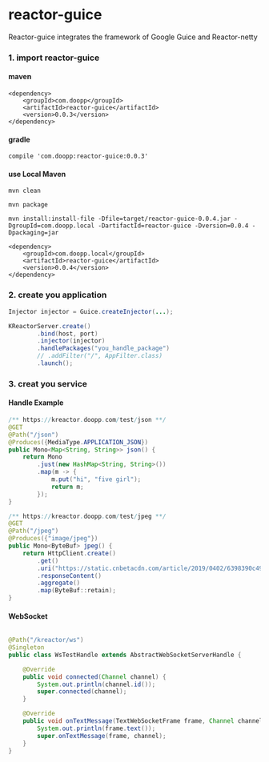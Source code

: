 # reactor-guice

Reactor-guice integrates the framework of Google Guice and Reactor-netty


### 1. import reactor-guice

#### maven
```
<dependency>
    <groupId>com.doopp</groupId>
    <artifactId>reactor-guice</artifactId>
    <version>0.0.3</version>
</dependency>
```

#### gradle
```
compile 'com.doopp:reactor-guice:0.0.3'
```

#### use Local Maven 
```
mvn clean

mvn package

mvn install:install-file -Dfile=target/reactor-guice-0.0.4.jar -DgroupId=com.doopp.local -DartifactId=reactor-guice -Dversion=0.0.4 -Dpackaging=jar

<dependency>
    <groupId>com.doopp.local</groupId>
    <artifactId>reactor-guice</artifactId>
    <version>0.0.4</version>
</dependency>
```

### 2. create you application

```java
Injector injector = Guice.createInjector(...);

KReactorServer.create()
        .bind(host, port)
        .injector(injector)
        .handlePackages("you_handle_package")
        // .addFilter("/", AppFilter.class)
        .launch();
```

### 3. creat you service

#### Handle Example

```java
/** https://kreactor.doopp.com/test/json **/
@GET
@Path("/json")
@Produces({MediaType.APPLICATION_JSON})
public Mono<Map<String, String>> json() {
    return Mono
        .just(new HashMap<String, String>())
        .map(m -> {
            m.put("hi", "five girl");
            return m;
        });
}

/** https://kreactor.doopp.com/test/jpeg **/
@GET
@Path("/jpeg")
@Produces({"image/jpeg"})
public Mono<ByteBuf> jpeg() {
    return HttpClient.create()
        .get()
        .uri("https://static.cnbetacdn.com/article/2019/0402/6398390c491f650.jpg")
        .responseContent()
        .aggregate()
        .map(ByteBuf::retain);
}
```


#### WebSocket

```java

@Path("/kreactor/ws")
@Singleton
public class WsTestHandle extends AbstractWebSocketServerHandle {

    @Override
    public void connected(Channel channel) {
        System.out.println(channel.id());
        super.connected(channel);
    }

    @Override
    public void onTextMessage(TextWebSocketFrame frame, Channel channel) {
        System.out.println(frame.text());
        super.onTextMessage(frame, channel);
    }
}

```